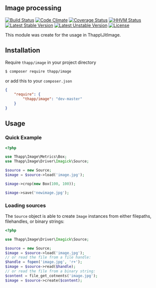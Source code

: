 ## Image processing

[![Build Status](https://api.travis-ci.org/iwyg/image.png?branch=master)](https://travis-ci.org/iwyg/image)
[![Code Climate](https://codeclimate.com/github/iwyg/image/badges/gpa.svg)](https://codeclimate.com/github/iwyg/image)
[![Coverage Status](https://coveralls.io/repos/iwyg/image/badge.svg?branch=master)](https://coveralls.io/r/iwyg/image?branch=master)
[![HHVM Status](http://hhvm.h4cc.de/badge/thapp/image.png)](http://hhvm.h4cc.de/package/thapp/image)
[![Latest Stable Version](https://poser.pugx.org/thapp/image/v/stable.png)](https://packagist.org/packages/thapp/image) 
[![Latest Unstable Version](https://poser.pugx.org/thapp/image/v/unstable.png)](https://packagist.org/packages/thapp/image) 
[![License](https://poser.pugx.org/thapp/image/license.png)](https://packagist.org/packages/thapp/image)

This module was create for the usage in Thapp\JitImage.

## Installation

Require `thapp/image` in your project directory

```bash
$ composer require thapp/image
```
or add this to your `composer.json`

```json
{
	"require": {
		"thapp/image": "dev-master"
	}
}
```

## Usage

### Quick Example

```php
<?php

use Thapp\Image\Metrics\Box;
use Thapp\Image\Driver\Imagick\Source;

$source = new Source;
$image = $source->load('image.jpg');

$image->crop(new Box(100, 100));

$image->save('newimage.jpg');

```

### Loading sources

The `Source` object is able to create `Image` instances from either filepaths,
filehandles, or binary strings:


```php
<?php

use Thapp\Image\Driver\Imagick\Source;

$source = new Source;
$image = $source->load('image.jpg');
// or read the file from a file handle:
$handle = fopen('image.jpg', 'r+');
$image = $source->read($handle);
// or read the file from a binary string:
$content = file_get_cotnents('image.jpg');
$image = $source->create($content);

```
